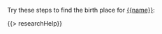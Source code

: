 Try these steps to find the birth place for [{{name}}](https://familysearch.org/tree/#view=ancestor&person={{pid}}):

{{> researchHelp}}